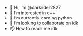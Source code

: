 - 👋 Hi, I’m @darkrider2827
- 👀 I’m interested in c++
- 🌱 I’m currently learning python
- 💞️ I’m looking to collaborate on idk
- 📫 How to reach me idk

<!---
darkrider2827/darkrider2827 is a ✨ special ✨ repository because its `README.md` (this file) appears on your GitHub profile.
You can click the Preview link to take a look at your changes.
--->
